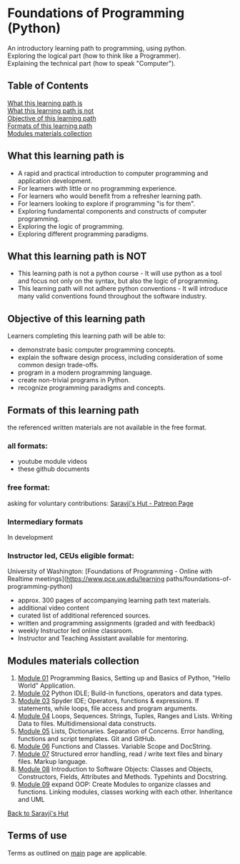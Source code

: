 # Foundations of Programming (Python)

An introductory learning path to programming, using python.  
Exploring the logical part (how to think like a Programmer).  
Explaining the technical part (how to speak "Computer").  

## Table of Contents

[What this learning path is](#what-this-learning-path-is)  
[What this learning path is not](#what-this-learning-path-is-not)  
[Objective of this learning path](#objective-of-this-learning-path)  
[Formats of this learning path](#formats-of-this-learning-path)  
[Modules materials collection](#modules-materials-collection)  

## What this learning path is
- A rapid and practical introduction to computer programming and application development.
- For learners with little or no programming experience.
- For learners who would benefit from a refresher learning path.
- For learners looking to explore if programming "is for them".
- Exploring fundamental components and constructs of computer programming.
- Exploring the logic of programming.
- Exploring different programming paradigms.

## What this learning path is NOT
- This learning path is not a python course - It will use python as a tool and focus not only on the syntax, but also the logic of programming. 
- This learning path will not adhere python conventions - It will introduce many valid conventions found throughout the software industry.

## Objective of this learning path
Learners completing this learning path will be able to:
- demonstrate basic computer programming concepts.
- explain the software design process, including consideration of some common design trade-offs.
- program in a modern programming language.
- create non-trivial programs in Python.
- recognize programming paradigms and concepts.

## Formats of this learning path
the referenced written materials are not available in the free format.

### all formats:
- youtube module videos
- these github documents

### free format:
asking for voluntary contributions: [Saravji's Hut - Patreon Page](https://www.patreon.com/saravjis_hut)

### Intermediary formats
In development

### Instructor led, CEUs eligible format:
University of Washington: [Foundations of Programming - Online with Realtime meetings](https://www.pce.uw.edu/learning paths/foundations-of-programming-python)
- approx. 300 pages of accompanying learning path text materials.
- additional video content
- curated list of additional referenced sources.
- written and programming assignments (graded and with feedback)
- weekly Instructor led online classroom.
- Instructor and Teaching Assistant available for mentoring.

## Modules materials collection

1. [Module 01](Modules.md#module-01-materials-list) Programming Basics, Setting up and Basics of Python, "Hello World" Application.
2. [Module 02](Modules.md#module-02-materials-list) Python IDLE; Build-in functions, operators and data types.
3. [Module 03](Modules.md#module-03-materials-list) Spyder IDE; Operators, functions & expressions. If statements, while loops, file access and program arguments.
4. [Module 04](Modules.md#module-04-materials-list) Loops, Sequences. Strings, Tuples, Ranges and Lists. Writing Data to files. Multidimensional data constructs.
5. [Module 05](Modules.md#module-05-materials-list) Lists, Dictionaries. Separation of Concerns. Error handling, functions and script templates. Git and GitHub.
6. [Module 06](Modules.md#module-06-materials-list) Functions and Classes. Variable Scope and DocString.
7. [Module 07](Modules.md#module-07-materials-list) Structured error handling, read / write text files and binary files. Markup language.
8. [Module 08](Modules.md#module-08-materials-list) Introduction to Software Objects: Classes and Objects, Constructors, Fields, Attributes and Methods. Typehints and Docstring.
9. [Module 09](Modules.md#module-09-materials-list) expand OOP: Create Modules to organize classes and functions. Linking modules, classes working with each other. Inheritance and UML

[Back to Saravji's Hut](../README.md)

## Terms of use
Terms as outlined on [main](../README.md#terms-of-use) page are applicable.